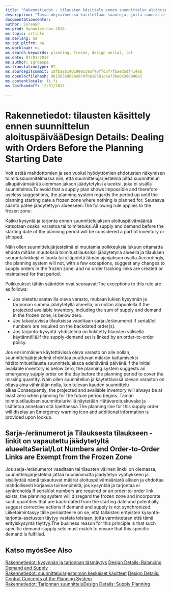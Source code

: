```yaml
---
title: "Rakennetiedot - tilausten käsittely ennen suunnittelun aloituspäivää"
description: "Tässä ohjeaiheessa käsitellään sääntöjä, joita suunnittelu käyttää jäädytetyn alueen tilauksiin."
documentationcenter: 
author: SorenGP
ms.prod: dynamics-nav-2018
ms.topic: article
ms.devlang: na
ms.tgt_pltfrm: na
ms.workload: na
ms.search.keywords: planning, frozen, design serial, lot
ms.date: 07/01/2017
ms.author: sgroespe
ms.translationtype: HT
ms.sourcegitcommit: 1dfba8b14019991c95f40ffd5f7fbaed5df414eb
ms.openlocfilehash: 9b15856d89be0c0fba18381cea730a8a388986a3
ms.contentlocale: fi-fi
ms.lasthandoff: 12/01/2017

---
```

# <a name="design-details-dealing-with-orders-before-the-planning-starting-date"></a><span data-ttu-id="d766d-103">Rakennetiedot: tilausten käsittely ennen suunnittelun aloituspäivää</span><span class="sxs-lookup"><span data-stu-id="d766d-103">Design Details: Dealing with Orders Before the Planning Starting Date</span></span>
<span data-ttu-id="d766d-104">Voit estää mahdottomien ja sen vuoksi hyödyttömien ehdotusten näkymisen toimitussuunnitelmassa niin, että suunnittelujärjestelmä pitää suunnittelun alkupäivämäärää aiemman jakson jäädytetyksi alueeksi, joka ei sisällä suunnitelmia.</span><span class="sxs-lookup"><span data-stu-id="d766d-104">To avoid that a supply plan shows impossible and therefore useless suggestions, the planning system regards the period up until the planning starting date a frozen zone where nothing is planned for.</span></span> <span data-ttu-id="d766d-105">Seuraava sääntö pätee jäädytettyyn alueeseen:</span><span class="sxs-lookup"><span data-stu-id="d766d-105">The following rule applies to the frozen zone:</span></span>  
  
<span data-ttu-id="d766d-106">Kaikki kysyntä ja tarjonta ennen suunnittelujakson aloituspäivämäärää katsotaan osaksi varastoa tai toimitetuksi.</span><span class="sxs-lookup"><span data-stu-id="d766d-106">All supply and demand before the starting date of the planning period will be considered a part of inventory or shipped.</span></span>  
  
<span data-ttu-id="d766d-107">Näin ollen suunnittelujärjestelmä ei muutamia poikkeuksia lukuun ottamatta ehdota mitään muutoksia toimitustilauksiksi jäädytetyllä alueella ja tilauksen seurantalinkkejä ei luoda tai ylläpidetä tämän ajanjakson osalta.</span><span class="sxs-lookup"><span data-stu-id="d766d-107">Accordingly, the planning system will not, with a few exceptions, suggest any changes to supply orders in the frozen zone, and no order tracking links are created or maintained for that period.</span></span>  
  
<span data-ttu-id="d766d-108">Poikkeukset tähän sääntöön ovat seuraavat:</span><span class="sxs-lookup"><span data-stu-id="d766d-108">The exceptions to this rule are as follows:</span></span>  
  
* <span data-ttu-id="d766d-109">Jos oletettu saatavilla oleva varasto, mukaan lukien kysynnän ja tarjonnan summa jäädytetyllä alueella, on nollan alapuolella.</span><span class="sxs-lookup"><span data-stu-id="d766d-109">If the projected available inventory, including the sum of supply and demand in the frozen zone, is below zero.</span></span>  
* <span data-ttu-id="d766d-110">Jos takautuvissa tilauksissa vaaditaan sarja-/eränumerot.</span><span class="sxs-lookup"><span data-stu-id="d766d-110">If serial/lot numbers are required on the backdated order(s).</span></span>  
* <span data-ttu-id="d766d-111">Jos tarjonta-kysyntä-yhdistelmä on linkitetty tilausten välisellä käytännöllä.</span><span class="sxs-lookup"><span data-stu-id="d766d-111">If the supply-demand set is linked by an order-to-order policy.</span></span>  
  
<span data-ttu-id="d766d-112">Jos ensimmäinen käytettävissä oleva varasto on alle nollan, suunnittelujärjestelmä ehdottaa puuttuvan määrän kattamiseksi hätätoimitustilausta suunnittelujaksoa edeltävänä päivänä.</span><span class="sxs-lookup"><span data-stu-id="d766d-112">If the initial available inventory is below zero, the planning system suggests an emergency supply order on the day before the planning period to cover the missing quantity.</span></span> <span data-ttu-id="d766d-113">Näin ollen suunnitellun ja käytettävissä olevan varaston on oltava aina vähintään nolla, kun tulevan kauden suunnittelu alkaa.</span><span class="sxs-lookup"><span data-stu-id="d766d-113">Consequently, the projected and available inventory will always be at least zero when planning for the future period begins.</span></span> <span data-ttu-id="d766d-114">Tämän toimitustilauksen suunnittelurivillä näytetään Hätävaroituskuvake ja lisätietoa annetaan sitä haettaessa.</span><span class="sxs-lookup"><span data-stu-id="d766d-114">The planning line for this supply order will display an Emergency warning icon and additional information is provided upon lookup.</span></span>  
  
## <a name="seriallot-numbers-and-order-to-order-links-are-exempt-from-the-frozen-zone"></a><span data-ttu-id="d766d-115">Sarja-/eränumerot ja Tilauksesta tilaukseen -linkit on vapautettu jäädytetyltä alueelta</span><span class="sxs-lookup"><span data-stu-id="d766d-115">Serial/Lot Numbers and Order-to-Order Links are Exempt from the Frozen Zone</span></span>  
<span data-ttu-id="d766d-116">Jos sarja-/eränumerot vaaditaan tai tilausten välinen linkki on olemassa, suunnittelujärjestelmä jättää huomioimatta jäädytetyn vyöhykkeen ja sisällyttää nämä takautuvat määrät aloituspäivämäärästä alkaen ja ehdottaa mahdollisesti korjaavia toimenpiteitä, jos kysyntää ja tarjontaa ei synkronoida.</span><span class="sxs-lookup"><span data-stu-id="d766d-116">If serial/lot numbers are required or an order-to-order link exists, the planning system will disregard the frozen zone and incorporate such quantities that are back-dated from the starting date and potentially suggest corrective actions if demand and supply is not synchronized.</span></span> <span data-ttu-id="d766d-117">Liiketoimintasyy tälle periaatteelle on se, että tällaisten erityisten kysyntä-tarjonta-asetusten täytyy vastata toisiaan, jotta varmistetaan että tämä erityiskysyntä täyttyy.</span><span class="sxs-lookup"><span data-stu-id="d766d-117">The business reason for this principle is that such specific demand-supply sets must match to ensure that this specific demand is fulfilled.</span></span>  
  
## <a name="see-also"></a><span data-ttu-id="d766d-118">Katso myös</span><span class="sxs-lookup"><span data-stu-id="d766d-118">See Also</span></span>  
<span data-ttu-id="d766d-119">[Rakennetiedot: kysynnän ja tarjonnan täsmäytys](design-details-balancing-demand-and-supply.md) </span><span class="sxs-lookup"><span data-stu-id="d766d-119">[Design Details: Balancing Demand and Supply](design-details-balancing-demand-and-supply.md) </span></span>  
<span data-ttu-id="d766d-120">[Rakennetiedot: suunnittelujärjestelmän keskeiset käsitteet](design-details-central-concepts-of-the-planning-system.md) </span><span class="sxs-lookup"><span data-stu-id="d766d-120">[Design Details: Central Concepts of the Planning System](design-details-central-concepts-of-the-planning-system.md) </span></span>  
[<span data-ttu-id="d766d-121">Rakennetiedot: Tarjonnan suunnittelu</span><span class="sxs-lookup"><span data-stu-id="d766d-121">Design Details: Supply Planning</span></span>](design-details-supply-planning.md)
